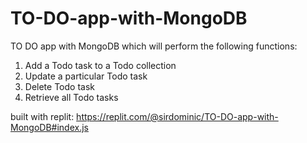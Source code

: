 # TO-DO-app-with-MongoDB
TO DO app with MongoDB which will perform the following functions:


1. Add a Todo task to a Todo collection
2. Update a particular Todo task
3. Delete Todo task
4. Retrieve all Todo tasks

built with replit: https://replit.com/@sirdominic/TO-DO-app-with-MongoDB#index.js
